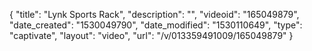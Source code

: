 {
    "title": "Lynk Sports Rack",
    "description": "",
    "videoid": "165049879",
    "date_created": "1530049790",
    "date_modified": "1530110649",
    "type": "captivate",
    "layout": "video",
    "url": "\/v\/013359491009\/165049879"
}